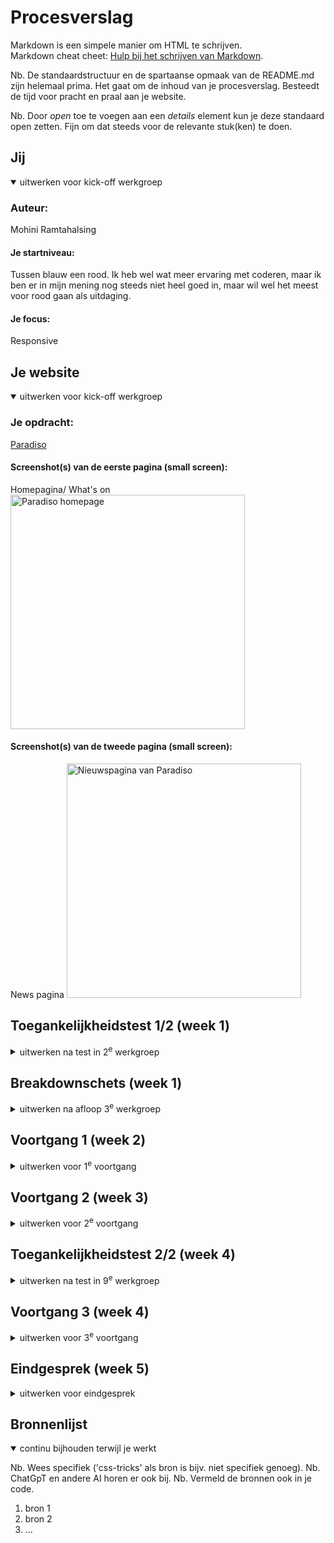 # Procesverslag
Markdown is een simpele manier om HTML te schrijven.  
Markdown cheat cheet: [Hulp bij het schrijven van Markdown](https://github.com/adam-p/markdown-here/wiki/Markdown-Cheatsheet).

Nb. De standaardstructuur en de spartaanse opmaak van de README.md zijn helemaal prima. Het gaat om de inhoud van je procesverslag. Besteedt de tijd voor pracht en praal aan je website.

Nb. Door *open* toe te voegen aan een *details* element kun je deze standaard open zetten. Fijn om dat steeds voor de relevante stuk(ken) te doen.





## Jij

<details open>
  <summary>uitwerken voor kick-off werkgroep</summary>

  ### Auteur:
  Mohini Ramtahalsing
  #### Je startniveau:
  Tussen blauw een rood. Ik heb wel wat meer ervaring met coderen, maar ik ben er in mijn mening nog steeds niet heel goed in, maar wil wel het meest voor rood gaan als uitdaging. 

  #### Je focus:
  Responsive
 
</details>





## Je website

<details open>
  <summary>uitwerken voor kick-off werkgroep</summary>

  ### Je opdracht:
 [ Paradiso](https://www.paradiso.nl/en)

  #### Screenshot(s) van de eerste pagina (small screen): 
  Homepagina/ What's on
  <img src="readme-images/paradisohomepage.png" width="375px" alt="Paradiso homepage">

  #### Screenshot(s) van de tweede pagina (small screen):
  News pagina
  <img src="readme-images/paradisonieuws.png" width="375px" alt="Nieuwspagina van Paradiso">
 
</details>



## Toegankelijkheidstest 1/2 (week 1)

<details>
  <summary>uitwerken na test in 2<sup>e</sup> werkgroep</summary>

  ### Bevindingen
  Lijst met je bevindingen die in de test naar voren kwamen:
  Tijdens het analyseren van de website kwam ik er meteen achter dat ze website niet heel toegankelijk is voor mensen met mobiele beperkingen. Want het navigeren door de website met alleen toetsenbord is niet duidelijk. De feedback op de focus state is niet goed te zien. De achtergrond van de website is blauw, maar de focus is ook een net lichtere kleur blauw. Dit zorgt ervoor dat je niet goed ziet waar je op staat tijdens het navigeren.
  De tekst is wel te lezen met blurred vison door het sterke kleur contrast. Alle vormen van kleurenblind kunnen moeiteloos deze site gebruiken. Tijdens het gebruik van Narrator kwam ik er achter dat de Voice over alles goed uitlegt, alleen als je door de website tabt, gaat hij eerst het hele menu op lezen voordat je de pagina kan gebruiken, ookal heb je niet op menu geklikt. Dus dat moet veranderen. Ook ben ik er tijdens het gebruik van de checklist achter gekomen dat ze in de code bijna geen alt attribute gebruiken voor images

  
  <img src="readme-images/focusstate.png" width="375px" alt="Afbeelding van de focusstate die fout is">
  Ook tijdens het responsive kijken, kwam ik erachter dat de titel tekst half van het scherm gaat als je op moblie schermen zit. 
  

</details>



## Breakdownschets (week 1)

<details>
  <summary>uitwerken na afloop 3<sup>e</sup> werkgroep</summary>

  ### de hele pagina: 
  <img src="readme-images/breakdownschetshome.png" width="375px" alt="breakdown van de hele home pagina">
   <img src="readme-images/breakdownschetsnews.png" width="375px" alt="breakdown van de hele news pagina">

  ### dynamisch deel (bijv menu): 
  <img src="readme-images/dummy-plaatje.jpg" width="375px" alt="breakdown van een dynamisch deel">

  ### wellicht nog een dynamisch deel (bijv filter): 
  <img src="readme-images/dummy-plaatje.jpg" width="375px" alt="breakdown van nog een dynamisch deel">

</details>





## Voortgang 1 (week 2)

<details>
  <summary>uitwerken voor 1<sup>e</sup> voortgang</summary>

  ### Stand van zaken
  Ik ben goed begonnen met het maken van mn html. Dat ging best wel soepel, ik kon makkelijk gebruik maken van sections en ul's. Door al de structuur te hebben, heb ik het veel makkelijker gemaakt voor mezelf om goed te stijlen. Ik had wel nog een beetje moeite met het uitvogelen van van de responsive grid naar image carousel. 


  ### Agenda voor meeting
  samen met je groepje opstellen (ik ben een herkanser, dus ik heb geen contact met de klas. Ook weet ik de namen niet van alle mensen. Dus ik noem ze in mijn verslag even student 1,2 en 3. Ik heb wel hun vragen opgeschreven. 

  | student 1      | student 2          | student 3    | Mohini        |
  | ---            | ---                | ---          | ---              |
  |  kijken of html werkt  | vragen over github            | Zal ik responsive of service plane  | hoe moet ik de grid goed vormgeven    |
  | en dat ook nog | responsive of service plane | nog een punt | dit wil ik zeker |
  | ...            | ...                | ...          | ...              |


  ### Verslag van meeting
 Ik heb tijdens de meeting mijn website even laten zien, en dit is wat ik uit het gesprek heb gehaald. 

  - Ik kan het simpel houden. Ik hoef niet per se een img carousel in mijn website te zetten
  - Ik kan ervoor kiezen om 1 image te laten zien naarmate de site kleiner wordt
  - Ik ben goed op weg, ik ga gewoon door met werken
  - ...

</details>





## Voortgang 2 (week 3)

<details>
  <summary>uitwerken voor 2<sup>e</sup> voortgang</summary>

  ### Stand van zaken
  hier dit ging goed & dit was lastig (neem ook screenshots op van delen van je website en code)


  ### Agenda voor meeting
  samen met je groepje opstellen

  | student 1      | student 2          | student 3    | student 4        |
  | ---            | ---                | ---          | ---              |
  | dit bespreken  | en dit             | en ik dit    | en dan ik dat    |
  | en dat ook nog | dit als er tijd is | nog een punt | dit wil ik zeker |
  | ...            | ...                | ...          | ...              |


  ### Verslag van meeting
  hier na afloop snel de uitkomsten van de meeting vastleggen

  - punt 1
  - punt 2
  - nog een punt
- ...

</details>





## Toegankelijkheidstest 2/2 (week 4)

<details>
  <summary>uitwerken na test in 9<sup>e</sup> werkgroep</summary>

  ### Bevindingen
  Lijst met je bevindingen die in de test naar voren kwamen (geef ook aan wat er verbeterd is):

</details>





## Voortgang 3 (week 4)

<details>
  <summary>uitwerken voor 3<sup>e</sup> voortgang</summary>

  ### Stand van zaken
  hier dit ging goed & dit was lastig (neem ook screenshots op van delen van je website en code)


  ### Agenda voor meeting
  samen met je groepje opstellen

  | student 1      | student 2          | student 3    | student 4        |
  | ---            | ---                | ---          | ---              |
  | dit bespreken  | en dit             | en ik dit    | en dan ik dat    |
  | en dat ook nog | dit als er tijd is | nog een punt | dit wil ik zeker |
  | ...            | ...                | ...          | ...              |


  ### Verslag van meeting
  hier na afloop snel de uitkomsten van de meeting vastleggen

  - punt 1
  - punt 2
  - nog een punt
  - ...

</details>





## Eindgesprek (week 5)

<details>
  <summary>uitwerken voor eindgesprek</summary>

  ### Je uitkomst - karakteristiek screenshots:
  <img src="readme-images/dummy-plaatje.jpg" width="375px" alt="uitomst opdracht 1">


  ### Dit ging goed/Heb ik geleerd: 
  Korte omschrijving met plaatjes

  <img src="readme-images/dummy-plaatje.jpg" width="375px" alt="top">


  ### Dit was lastig/Is niet gelukt:
  Korte omschrijving met plaatjes

  <img src="readme-images/dummy-plaatje.jpg" width="375px" alt="bummer">
</details>





## Bronnenlijst

<details open>
  <summary>continu bijhouden terwijl je werkt</summary>

  Nb. Wees specifiek ('css-tricks' als bron is bijv. niet specifiek genoeg). 
  Nb. ChatGpT en andere AI horen er ook bij.
  Nb. Vermeld de bronnen ook in je code.

  1. bron 1
  2. bron 2
  3. ...

</details>
